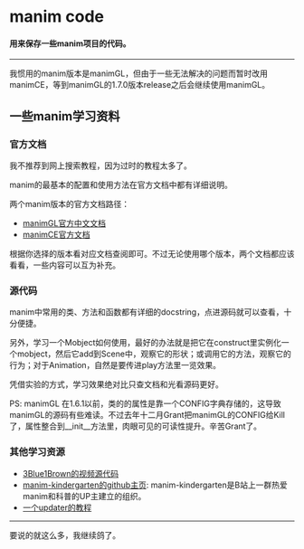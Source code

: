 # manim code
#### 用来保存一些manim项目的代码。

---

我惯用的manim版本是manimGL，但由于一些无法解决的问题而暂时改用manimCE，等到manimGL的1.7.0版本release之后会继续使用manimGL。

## 一些manim学习资料

### 官方文档

我不推荐到网上搜索教程，因为过时的教程太多了。

manim的最基本的配置和使用方法在官方文档中都有详细说明。

两个manim版本的官方文档路径：
- <a href="https://docs.manim.org.cn">manimGL官方中文文档</a>
- <a href="https://docs.manim.community">manimCE官方文档</a>

根据你选择的版本看对应文档查阅即可。不过无论使用哪个版本，两个文档都应该看看，一些内容可以互为补充。

### 源代码

manim中常用的类、方法和函数都有详细的docstring，点进源码就可以查看，十分便捷。

另外，学习一个Mobject如何使用，最好的办法就是把它在construct里实例化一个mobject，然后它add到Scene中，观察它的形状；或调用它的方法，观察它的行为；对于Animation，自然是要传进play方法里一览效果。

凭借实验的方式，学习效果绝对比只查文档和光看源码更好。

PS: manimGL 在1.6.1以前，类的的属性是靠一个CONFIG字典存储的，这导致manimGL的源码有些难读。不过去年十二月Grant把manimGL的CONFIG给Kill了，属性整合到__init__方法里，肉眼可见的可读性提升。辛苦Grant了。


### 其他学习资源
- <a href="https://github.com/3b1b/videos">3Blue1Brown的视频源代码</a>
- <a href="https://github.com/manim-kindergarten">manim-kindergarten的github主页</a>: manim-kindergarten是B站上一群热爱manim和科普的UP主建立的组织。
- <a href="https://www.bilibili.com/video/av331584599/?vd_source=a010c8b6df60731142f8ef398ab078d3">一个updater的教程</a>


---

要说的就这么多，我继续鸽了。

